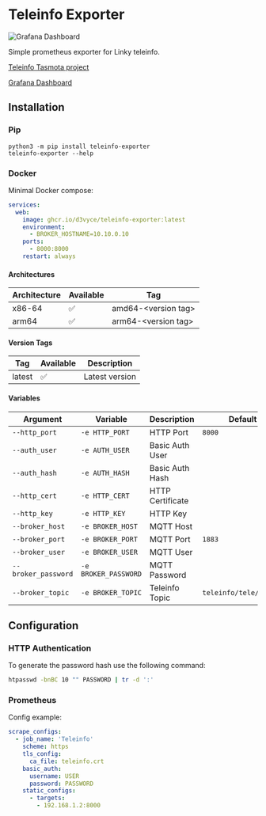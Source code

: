 # Teleinfo Exporter

![Grafana Dashboard](https://grafana.com/api/dashboards/20182/images/15332/image)

Simple prometheus exporter for Linky teleinfo.

[Teleinfo Tasmota project](https://github.com/NicolasBernaerts/tasmota/tree/master/teleinfo)

[Grafana Dashboard](https://grafana.com/grafana/dashboards/20182-linky-teleinfo/)

## Installation
### Pip
```
python3 -m pip install teleinfo-exporter
teleinfo-exporter --help
```

### Docker
Minimal Docker compose:
```yaml
services:
  web:
    image: ghcr.io/d3vyce/teleinfo-exporter:latest
    environment:
      - BROKER_HOSTNAME=10.10.0.10
    ports: 
      - 8000:8000
    restart: always
```

#### Architectures
| Architecture | Available | Tag                     |
| ------------ | --------- | ----------------------- |
| x86-64       | ✅        | amd64-\<version tag\>   |
| arm64        | ✅        | arm64-\<version tag\> |

#### Version Tags
| Tag    | Available | Description                                          |
| ------ | --------- | ---------------------------------------------------- |
| latest | ✅        | Latest version                                       |

#### Variables
| Argument            | Variable             | Description        | Default                |
| ------------------- | -------------------- | ------------------ | ---------------------- |
| `--http_port`       | `-e HTTP_PORT`       | HTTP Port          | `8000`                 |
| `--auth_user`       | `-e AUTH_USER`       | Basic Auth User    |                        |
| `--auth_hash`       | `-e AUTH_HASH`       | Basic Auth Hash    |                        |
| `--http_cert`       | `-e HTTP_CERT`       | HTTP Certificate   |                        |
| `--http_key`        | `-e HTTP_KEY`        | HTTP Key           |                        |
| `--broker_host`     | `-e BROKER_HOST` | MQTT Host          |                        |
| `--broker_port`     | `-e BROKER_PORT`     | MQTT Port          | `1883`                 |
| `--broker_user`     | `-e BROKER_USER`     | MQTT User          |                        |
| `--broker_password` | `-e BROKER_PASSWORD` | MQTT Password      |                        |
| `--broker_topic`    | `-e BROKER_TOPIC`    | Teleinfo Topic     | `teleinfo/tele/SENSOR` |

## Configuration
### HTTP Authentication
To generate the password hash use the following command:
```bash
htpasswd -bnBC 10 "" PASSWORD | tr -d ':'
```

### Prometheus
Config example:
```yaml
scrape_configs:
  - job_name: 'Teleinfo'
    scheme: https
    tls_config:
      ca_file: teleinfo.crt
    basic_auth:
      username: USER
      password: PASSWORD
    static_configs:
      - targets:
        - 192.168.1.2:8000
```
